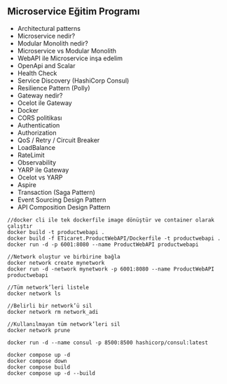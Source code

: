 ## Microservice Eğitim Programı
- Architectural patterns
- Microservice nedir?
- Modular Monolith nedir?
- Microservice vs Modular Monolith
- WebAPI ile Microservice inşa edelim
- OpenApi and Scalar
- Health Check
- Service Discovery (HashiCorp Consul)
- Resilience Pattern (Polly)
- Gateway nedir?
- Ocelot ile Gateway
- Docker
- CORS politikası
- Authentication
- Authorization
- QoS / Retry / Circuit Breaker
- LoadBalance
- RateLimit
- Observability
- YARP ile Gateway
- Ocelot vs YARP
- Aspire
- Transaction (Saga Pattern)
- Event Sourcing Design Pattern
- API Composition Design Pattern

```dash
//docker cli ile tek dockerfile image dönüştür ve container olarak çalıştır
docker build -t productwebapi .
docker build -f ETicaret.ProductWebAPI/Dockerfile -t productwebapi .
docker run -d -p 6001:8080 --name ProductWebAPI productwebapi

//Network oluştur ve birbirine bağla
docker network create mynetwork
docker run -d -network mynetwork -p 6001:8080 --name ProductWebAPI productwebapi

//Tüm network’leri listele
docker network ls

//Belirli bir network’ü sil
docker network rm network_adi

//Kullanılmayan tüm network’leri sil
docker network prune
```

```dash
docker run -d --name consul -p 8500:8500 hashicorp/consul:latest

docker compose up -d
docker compose down
docker compose build
docker compose up -d --build
```
